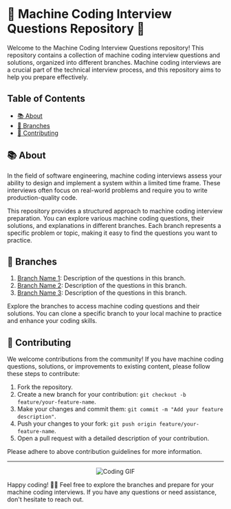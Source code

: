 # 🤖 Machine Coding Interview Questions Repository 🚀

Welcome to the Machine Coding Interview Questions repository! This repository contains a collection of machine coding interview questions and solutions, organized into different branches. Machine coding interviews are a crucial part of the technical interview process, and this repository aims to help you prepare effectively.

## Table of Contents

- [📚 About](#about)
- [🌟 Branches](#branches)
- [🙌 Contributing](#contributing)


## 📚 About

In the field of software engineering, machine coding interviews assess your ability to design and implement a system within a limited time frame. These interviews often focus on real-world problems and require you to write production-quality code.

This repository provides a structured approach to machine coding interview preparation. You can explore various machine coding questions, their solutions, and explanations in different branches. Each branch represents a specific problem or topic, making it easy to find the questions you want to practice.

## 🌟 Branches

1. [Branch Name 1](link-to-branch1): Description of the questions in this branch.
2. [Branch Name 2](link-to-branch2): Description of the questions in this branch.
3. [Branch Name 3](link-to-branch3): Description of the questions in this branch.
   <!-- Add more branches as needed -->

Explore the branches to access machine coding questions and their solutions. You can clone a specific branch to your local machine to practice and enhance your coding skills.

## 🙌 Contributing

We welcome contributions from the community! If you have machine coding questions, solutions, or improvements to existing content, please follow these steps to contribute:

1. Fork the repository.
2. Create a new branch for your contribution: `git checkout -b feature/your-feature-name`.
3. Make your changes and commit them: `git commit -m "Add your feature description"`.
4. Push your changes to your fork: `git push origin feature/your-feature-name`.
5. Open a pull request with a detailed description of your contribution.

Please adhere to above contribution guidelines for more information.

---

<div align="center">
  <img src="https://media.giphy.com/media/xT9IgzoKnwFNmISR8I/giphy.gif" alt="Coding GIF" />
</div>


Happy coding! 🚀✨ Feel free to explore the branches and prepare for your machine coding interviews. If you have any questions or need assistance, don't hesitate to reach out.


